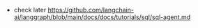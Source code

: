 - check later https://github.com/langchain-ai/langgraph/blob/main/docs/docs/tutorials/sql/sql-agent.md
